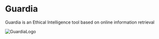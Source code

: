 # Guardia
Guardia is an Ethical Intelligence tool based on online information retrieval

![GuardiaLogo](https://github.com/user-attachments/assets/eae6990e-8c3a-45b0-a3a8-9d01914b3bbc)
